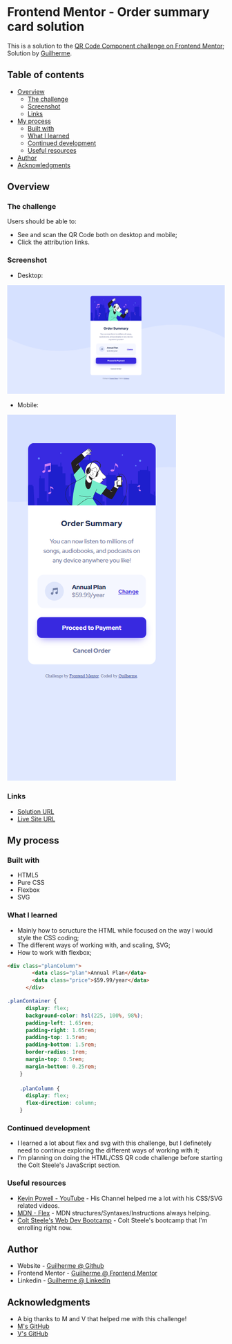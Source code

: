 # Frontend Mentor - Order summary card solution

This is a solution to the [QR Code Component challenge on Frontend Mentor](https://www.frontendmentor.io/challenges/qr-code-component-iux_sIO_H); 
Solution by [Guilherme](https://github.com/dz03vc).

## Table of contents

- [Overview](#overview)
  - [The challenge](#the-challenge)
  - [Screenshot](#screenshot)
  - [Links](#links)
- [My process](#my-process)
  - [Built with](#built-with)
  - [What I learned](#what-i-learned)
  - [Continued development](#continued-development)
  - [Useful resources](#useful-resources)
- [Author](#author)
- [Acknowledgments](#acknowledgments)


## Overview

### The challenge

Users should be able to:

- See and scan the QR Code both on desktop and mobile;
- Click the attribution links.

### Screenshot

- Desktop:

![Desktop Version](https://github.com/dz03vc/orderSummaryComponent/blob/main/screenshotOrderSummaryDesktop.png?raw=true)

- Mobile:

![Mobile Version](https://github.com/dz03vc/orderSummaryComponent/blob/main/screenshotOrderSummaryMobile.png?raw=true)

### Links

- [Solution URL](https://github.com/dz03vc/orderSummaryComponent)
- [Live Site URL](https://dz03vc.github.io/orderSummaryComponent/)

## My process

### Built with

- HTML5
- Pure CSS 
- Flexbox
- SVG

### What I learned

- Mainly how to scructure the HTML while focused on the way I would style the CSS coding;
- The different ways of working with, and scaling, SVG;
- How to work with flexbox;

```html
<div class="planColumn">
        <data class="plan">Annual Plan</data>
        <data class="price">$59.99/year</data>
      </div>
```
```css
.planContainer {
      display: flex;
      background-color: hsl(225, 100%, 98%);
      padding-left: 1.65rem;
      padding-right: 1.65rem;
      padding-top: 1.5rem;
      padding-bottom: 1.5rem;
      border-radius: 1rem;
      margin-top: 0.5rem;
      margin-bottom: 0.25rem;
    }

    .planColumn {
      display: flex;
      flex-direction: column;
    }
```

### Continued development

- I learned a lot about flex and svg with this challenge, but I definetely need to continue exploring the different ways of working with it;
- I'm planning on doing the HTML/CSS QR code challenge before starting the Colt Steele's JavaScript section.

### Useful resources

- [Kevin Powell - YouTube](https://www.youtube.com/@KevinPowell) - His Channel helped me a lot with his CSS/SVG related videos.
- [MDN - Flex](https://developer.mozilla.org/en-US/docs/Web/CSS/flex) - MDN structures/Syntaxes/Instructions always helping.
- [Colt Steele's Web Dev Bootcamp](https://www.udemy.com/course/the-web-developer-bootcamp/) - Colt Steele's bootcamp that I'm enrolling right now.

## Author

- Website - [Guilherme @ Github](https://github.com/dz03vc)
- Frontend Mentor - [Guilherme @ Frontend Mentor](https://www.frontendmentor.io/profile/dz03vc)
- Linkedin - [Guilherme @ LinkedIn](https://www.linkedin.com/in/guilherme-pinto-1b998b22/)


## Acknowledgments

- A big thanks to M and V that helped me with this challenge!
- [M's GitHub](https://github.com/studentiyot)
- [V's GitHub](https://github.com/Vishisht-Dwivedi)


